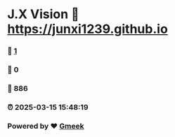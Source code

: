 # J.X Vision :link: https://junxi1239.github.io 
### :page_facing_up: [1](https://junxi1239.github.io/tag.html) 
### :speech_balloon: 0 
### :hibiscus: 886 
### :alarm_clock: 2025-03-15 15:48:19 
### Powered by :heart: [Gmeek](https://github.com/Meekdai/Gmeek)

